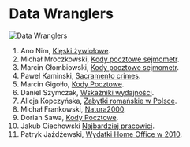 ﻿# Data Wranglers

![Data Wranglers](https://raw.github.com/nosql/data-refine/master/images/data-wrangler.jpg)

1. Ano Nim, [Klęski żywiołowe](/anon.md).
1. Michał Mroczkowski, [Kody pocztowe sejmometr](https://github.com/misiom1/sejmometr/blob/master/kody-pocztowe-misiom1.md).
1. Marcin Głombiowski, [Kody pocztowe sejmometr](https://github.com/mglombiowski/no_sql/blob/master/README.md).
1. Pawel Kaminski, [Sacramento crimes](/pkamin.md).
1. Marcin Gigołło, [Kody Pocztowe](/6i6ant.md).
1. Daniel Szymczak, [Wskaźniki wydajności](/dszymczak.md).
1. Alicja Kopczyńska, [Zabytki romańskie w Polsce](/alka74a.md).
1. Michał Frankowski, [Natura2000](/mfrankowski.md).
1. Dorian Sawa, [Kody Pocztowe](/dsawa.md).
1. Jakub Ciechowski [Najbardziej pracowici](/jciechowski.md).
1. Patryk Jażdżewski, [Wydatki Home Office w 2010](/pjazdzewski.md).
